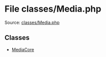 File classes/Media.php
=========
Source: [classes/Media.php](https://github.com/PrestaShop/PrestaShop/blob/1.6.1.1/classes/Media.php)


Classes
-------

* [MediaCore](class.MediaCore)

